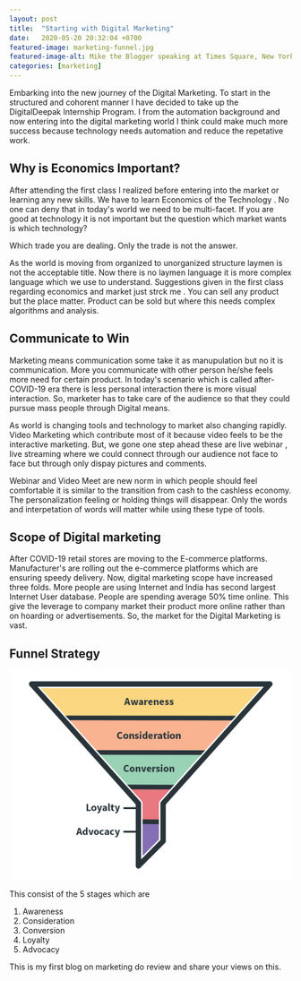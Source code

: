 ```yaml
---
layout: post
title:  "Starting with Digital Marketing"
date:   2020-05-20 20:32:04 +0700
featured-image: marketing-funnel.jpg
featured-image-alt: Mike the Blogger speaking at Times Square, New York City, New York
categories: [marketing]
---
```


Embarking into the new journey of the Digital Marketing. To start in the structured and cohorent manner I have decided to take up the DigitalDeepak Internship Program. I from the automation background and now entering into the digital marketing world I think could make much more success because technology needs automation and reduce the repetative work.

## Why is Economics Important?

After attending the first class I realized before entering into the market or learning any new skills. We have to learn Economics of the Technology . No one can deny that in today's world we need to be multi-facet. If you are good at technology it is not important but the question which market wants is which technology? 

Which trade you are dealing. Only the trade is not the answer.

As the world is moving from organized to unorganized structure laymen is not the acceptable title. Now there is no laymen language it is more complex language which we use to understand. Suggestions given in the first class regarding economics and market just strck me . You can sell any product but the place matter. Product can be sold but where this needs complex algorithms and analysis.

## Communicate to Win

Marketing means communication some take it as manupulation but no it is communication. More you communicate with other person he/she feels more need for certain product. In today's scenario which is called after-COVID-19 era there is less personal interaction there is more visual interaction. So, marketer has to take care of the audience so that they could pursue mass people through Digital means.

As world is changing tools and technology to market also changing rapidly. Video Marketing which contribute most of it because video feels to be the interactive marketing. But, we gone one step ahead these are live webinar , live streaming where we could connect through our audience not face to face but through only dispay pictures and comments.

Webinar and Video Meet are new norm in which people should feel comfortable it is similar to the transition from cash to the cashless economy. The personalization feeling or holding things will disappear. Only the words and interpetation of words will matter while using these type of tools.

## Scope of Digital marketing

After COVID-19 retail stores are moving to the E-commerce platforms. Manufacturer's are rolling out the e-commerce platforms which are ensuring speedy delivery. Now, digital marketing scope have increased three folds. More people are using Internet and India has second largest Internet User database. People are spending average 50% time online. This give the leverage to company market their product more online rather than on hoarding or advertisements. So, the market for the Digital Marketing is vast.

## Funnel Strategy
![My helpful screenshot](/static/img/marketing-funnel.jpg)

This consist of the 5 stages which are 
1. Awareness 
2. Consideration
3. Conversion
4. Loyalty
5. Advocacy


This is my first blog on marketing do review and share your views on this.





